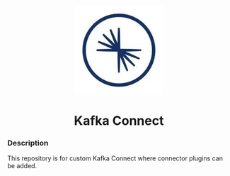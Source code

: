 <div align="center">
<img width="200" src="./connect.jpeg">
<br>
<h1>Kafka Connect</h1>

</div>


### Description
This repository is for custom Kafka Connect where connector plugins can be added.
